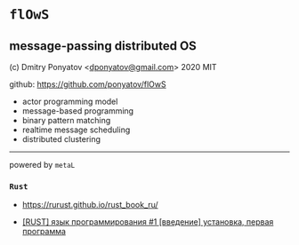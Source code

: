 #  `flOwS`
## message-passing distributed OS

(c) Dmitry Ponyatov <<dponyatov@gmail.com>> 2020 MIT

github: https://github.com/ponyatov/flOwS

* actor programming model
* message-based programming
* binary pattern matching
* realtime message scheduling
* distributed clustering

***
powered by `metaL`

### `Rust`

* https://rurust.github.io/rust_book_ru/

* [\[RUST\] язык программирования #1 \[введение\] установка, первая программа](https://www.youtube.com/watch?v=IUGldJLUHSc)

